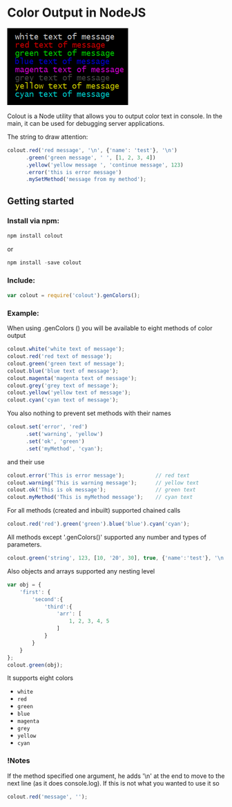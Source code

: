 # Color Output in NodeJS
![console output](https://github.com/cyberaktiv/colout/blob/master/test/output.png?raw=true)

Colout is a Node utility that allows you to output color text in console. In the main, it can be used for debugging server applications.

The string to draw attention:
```javascript
colout.red('red message', '\n', {'name': 'test'}, '\n')
	  .green('green message', ' ', [1, 2, 3, 4])
	  .yellow('yellow message ', 'continue message', 123)
	  .error('this is error message')
	  .mySetMethod('message from my method');
```
## Getting started

### Install via npm:
```javascript
npm install colout
```
or 
```javascript
npm install -save colout
```
### Include:
```javascript
var colout = require('colout').genColors();
```
### Example:
When using .genColors () you will be available to eight methods of color output
```javascript
colout.white('white text of message');
colout.red('red text of message');
colout.green('green text of message');
colout.blue('blue text of message');
colout.magenta('magenta text of message');
colout.grey('grey text of message');
colout.yellow('yellow text of message');
colout.cyan('cyan text of message');
```
You also nothing to prevent set methods with their names
```javascript
colout.set('error', 'red')
      .set('warning', 'yellow')
      .set('ok', 'green')
      .set('myMethod', 'cyan');
```
and their use
```javascript
colout.error('This is error message');          // red text
colout.warning('This is warning message');      // yellow text
colout.ok('This is ok message');                // green text
colout.myMethod('This is myMethod message');    // cyan text
```

For all methods (created and inbuilt) supported chained calls
```javascript
colout.red('red').green('green').blue('blue').cyan('cyan');
```
All methods except '.genColors()' supported any number and types of parameters.
```javascript
colout.green('string', 123, [10, '20', 30], true, {'name':'test'}, '\n');
```
Also objects and arrays supported any nesting level
```javascript
var obj = {
	'first': {
		'second':{
			'third':{
				'arr': [
					1, 2, 3, 4, 5
				]
			}	
		}
	}
};
colout.green(obj);
```

It supports eight colors
* `white`
* `red`
* `green`
* `blue`
* `magenta`
* `grey`
* `yellow`
* `cyan`

### !Notes
If the method specified one argument, he adds '\n' at the end to move to the next line (as it does console.log). If this is not what you wanted to use it so
```javascript
colout.red('message', '');
```
